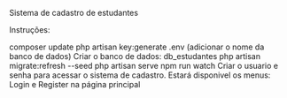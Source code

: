 Sistema de cadastro de estudantes

Instruções:

composer update
php artisan key:generate
.env (adicionar o nome da banco de dados)
Criar o banco de dados: db_estudantes
php artisan migrate:refresh --seed
php artisan serve
npm run watch
Criar o usuario e senha para acessar o sistema de cadastro. Estará disponivel os menus: Login e Register na página principal

